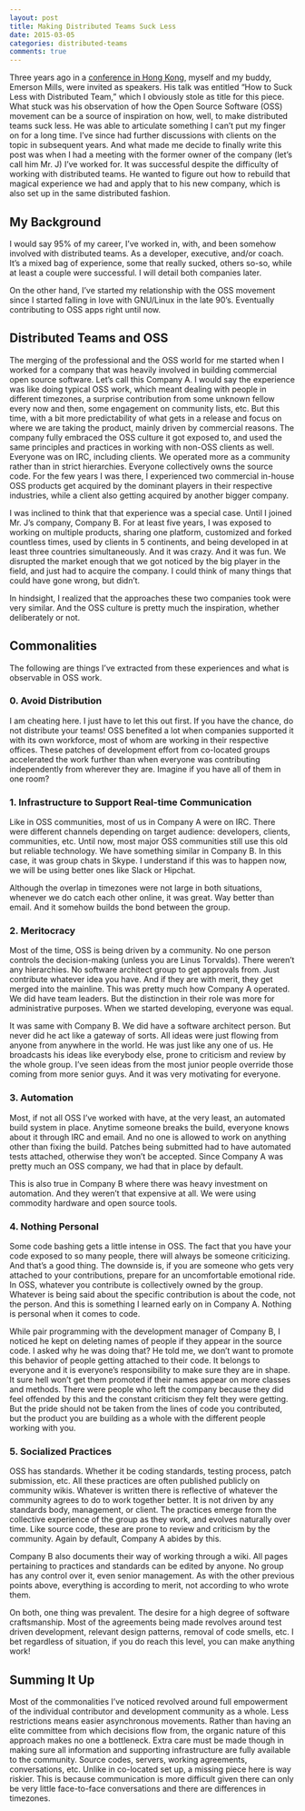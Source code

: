 ```yaml
---
layout: post
title: Making Distributed Teams Suck Less
date: 2015-03-05
categories: distributed-teams
comments: true
---
```


Three years ago in a [conference in Hong Kong](http://at2012.agiletour.org/en/hong-kong.html), myself and my buddy, Emerson Mills, were invited as speakers. His talk was entitled “How to Suck Less with Distributed Team,” which I obviously stole as title for this piece. What stuck was his observation of how the Open Source Software (OSS) movement can be a source of inspiration on how, well, to make distributed teams suck less. He was able to articulate something I can’t put my finger on for a long time. I’ve since had further discussions with clients on the topic in subsequent years. And what made me decide to finally write this post was when I had a meeting with the former owner of the company (let’s call him Mr. J) I’ve worked for. It was successful despite the difficulty of working with distributed teams. He wanted to figure out how to rebuild that magical experience we had and apply that to his new company, which is also set up in the same distributed fashion.

## My Background

I would say 95% of my career, I’ve worked in, with, and been somehow involved with distributed teams. As a developer, executive, and/or coach. It’s a mixed bag of experience, some that really sucked, others so-so, while at least a couple were successful. I will detail both companies later.

On the other hand, I’ve started my relationship with the OSS movement since I started falling in love with GNU/Linux in the late 90’s. Eventually contributing to OSS apps right until now.

## Distributed Teams and OSS

The merging of the professional and the OSS world for me started when I worked for a company that was heavily involved in building commercial open source software. Let’s call this Company A. I would say the experience was like doing typical OSS work, which meant dealing with people in different timezones, a surprise contribution from some unknown fellow every now and then, some engagement on community lists, etc. But this time, with a bit more predictability of what gets in a release and focus on where we are taking the product, mainly driven by commercial reasons. The company fully embraced the OSS culture it got exposed to, and used the same principles and practices in working with non-OSS clients as well. Everyone was on IRC, including clients. We operated more as a community rather than in strict hierarchies. Everyone collectively owns the source code. For the few years I was there, I experienced two commercial in-house OSS products get acquired by the dominant players in their respective industries, while a client also getting acquired by another bigger company.

I was inclined to think that that experience was a special case. Until I joined Mr. J’s company, Company B. For at least five years, I was exposed to working on multiple products, sharing one platform, customized and forked countless times, used by clients in 5 continents, and being developed in at least three countries simultaneously. And it was crazy. And it was fun. We disrupted the market enough that we got noticed by the big player in the field, and just had to acquire the company. I could think of many things that could have gone wrong, but didn’t.

In hindsight, I realized that the approaches these two companies took were very similar. And the OSS culture is pretty much the inspiration, whether deliberately or not.

## Commonalities

The following are things I’ve extracted from these experiences and what is observable in OSS work.

### 0. Avoid Distribution

I am cheating here. I just have to let this out first. If you have the chance, do not distribute your teams! OSS benefited a lot when companies supported it with its own workforce, most of whom are working in their respective offices. These patches of development effort from co-located groups accelerated the work further than when everyone was contributing independently from wherever they are. Imagine if you have all of them in one room?

### 1. Infrastructure to Support Real-time Communication

Like in OSS communities, most of us in Company A were on IRC. There were different channels depending on target audience: developers, clients, communities, etc. Until now, most major OSS communities still use this old but reliable technology. We have something similar in Company B. In this case, it was group chats in Skype. I understand if this was to happen now, we will be using better ones like Slack or Hipchat.

Although the overlap in timezones were not large in both situations, whenever we do catch each other online, it was great. Way better than email. And it somehow builds the bond between the group.

### 2. Meritocracy

Most of the time, OSS is being driven by a community. No one person controls the decision-making (unless you are Linus Torvalds). There weren’t any hierarchies. No software architect group to get approvals from. Just contribute whatever idea you have. And if they are with merit, they get merged into the mainline. This was pretty much how Company A operated. We did have team leaders. But the distinction in their role was more for administrative purposes. When we started developing, everyone was equal.

It was same with Company B. We did have a software architect person. But never did he act like a gateway of sorts. All ideas were just flowing from anyone from anywhere in the world. He was just like any one of us. He broadcasts his ideas like everybody else, prone to criticism and review by the whole group. I’ve seen ideas from the most junior people override those coming from more senior guys. And it was very motivating for everyone.

### 3. Automation

Most, if not all OSS I’ve worked with have, at the very least, an automated build system in place. Anytime someone breaks the build, everyone knows about it through IRC and email. And no one is allowed to work on anything other than fixing the build. Patches being submitted had to have automated tests attached, otherwise they won’t be accepted. Since Company A was pretty much an OSS company, we had that in place by default.

This is also true in Company B where there was heavy investment on automation. And they weren’t that expensive at all. We were using commodity hardware and open source tools.

### 4. Nothing Personal

Some code bashing gets a little intense in OSS. The fact that you have your code exposed to so many people, there will always be someone criticizing. And that’s a good thing. The downside is, if you are someone who gets very attached to your contributions, prepare for an uncomfortable emotional ride. In OSS, whatever you contribute is collectively owned by the group. Whatever is being said about the specific contribution is about the code, not the person. And this is something I learned early on in Company A. Nothing is personal when it comes to code.

While pair programming with the development manager of Company B, I noticed he kept on deleting names of people if they appear in the source code. I asked why he was doing that? He told me, we don’t want to promote this behavior of people getting attached to their code. It belongs to everyone and it is everyone’s responsibility to make sure they are in shape. It sure hell won’t get them promoted if their names appear on more classes and methods. There were people who left the company because they did feel offended by this and the constant criticism they felt they were getting. But the pride should not be taken from the lines of code you contributed, but the product you are building as a whole with the different people working with you.


### 5. Socialized Practices

OSS has standards. Whether it be coding standards, testing process, patch submission, etc. All these practices are often published publicly on community wikis. Whatever is written there is reflective of whatever the community agrees to do to work together better. It is not driven by any standards body, management, or client. The practices emerge from the collective experience of the group as they work, and evolves naturally over time. Like source code, these are prone to review and criticism by the community. Again by default, Company A abides by this.

Company B also documents their way of working through a wiki. All pages pertaining to practices and standards can be edited by anyone. No group has any control over it, even senior management. As with the other previous points above, everything is according to merit, not according to who wrote them.


On both, one thing was prevalent. The desire for a high degree of software craftsmanship. Most of the agreements being made revolves around test driven development, relevant design patterns, removal of code smells, etc. I bet regardless of situation, if you do reach this level, you can make anything work!

## Summing It Up

Most of the commonalities I’ve noticed revolved around full empowerment of the individual contributor and development community as a whole. Less restrictions means easier asynchronous movements. Rather than having an elite committee from which decisions flow from, the organic nature of this approach makes no one a bottleneck. Extra care must be made though in making sure all information and supporting infrastructure are fully available to the community. Source codes, servers, working agreements, conversations, etc. Unlike in co-located set up, a missing piece here is way riskier. This is because communication is more difficult given there can only be very little face-to-face conversations and there are differences in timezones.
